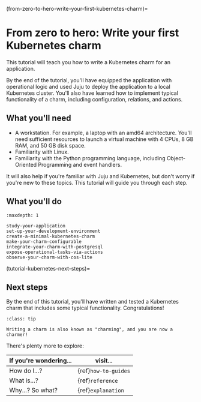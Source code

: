 (from-zero-to-hero-write-your-first-kubernetes-charm)=
# From zero to hero: Write your first Kubernetes charm

This tutorial will teach you how to write a Kubernetes charm for an application.

By the end of the tutorial, you'll have equipped the application with operational logic and used Juju to deploy the application to a local Kubernetes cluster.
You'll also have learned how to implement typical functionality of a charm, including configuration, relations, and actions.

## What you'll need

- A workstation. For example, a laptop with an amd64 architecture. You'll need sufficient resources to launch a virtual machine with 4 CPUs, 8 GB RAM, and 50 GB disk space.
- Familiarity with Linux.
- Familiarity with the Python programming language, including Object-Oriented Programming and event handlers.

It will also help if you're familiar with Juju and Kubernetes, but don't worry if you're new to these topics.
This tutorial will guide you through each step.

## What you'll do

```{toctree}
:maxdepth: 1

study-your-application
set-up-your-development-environment
create-a-minimal-kubernetes-charm
make-your-charm-configurable
integrate-your-charm-with-postgresql
expose-operational-tasks-via-actions
observe-your-charm-with-cos-lite
```

(tutorial-kubernetes-next-steps)=
## Next steps

By the end of this tutorial, you'll have written and tested a Kubernetes charm that includes some typical functionality.
Congratulations!

```{admonition} Did you know?
:class: tip

Writing a charm is also known as "charming", and you are now a charmer!
```

There's plenty more to explore:

| If you're wondering... | visit...             |
|------------------------|----------------------|
| How do I...?           | {ref}`how-to-guides` |
| What is...?            | {ref}`reference`     |
| Why...? So what?       | {ref}`explanation`   |
